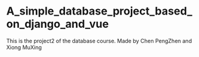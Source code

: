 # A_simple_database_project_based_on_django_and_vue
 This is the project2 of the database course. Made by Chen PengZhen and Xiong MuXing
